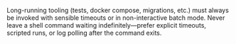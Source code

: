Long-running tooling (tests, docker compose, migrations, etc.) must always be invoked with sensible timeouts or in non-interactive batch mode. Never leave a shell command waiting indefinitely—prefer explicit timeouts, scripted runs, or log polling after the command exits.